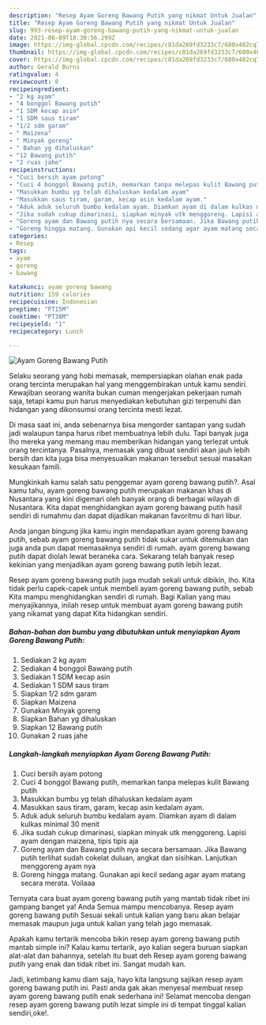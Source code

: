 ```yaml
---
description: "Resep Ayam Goreng Bawang Putih yang nikmat Untuk Jualan"
title: "Resep Ayam Goreng Bawang Putih yang nikmat Untuk Jualan"
slug: 993-resep-ayam-goreng-bawang-putih-yang-nikmat-untuk-jualan
date: 2021-06-09T18:30:56.299Z
image: https://img-global.cpcdn.com/recipes/c81da269fd3233c7/680x482cq70/ayam-goreng-bawang-putih-foto-resep-utama.jpg
thumbnail: https://img-global.cpcdn.com/recipes/c81da269fd3233c7/680x482cq70/ayam-goreng-bawang-putih-foto-resep-utama.jpg
cover: https://img-global.cpcdn.com/recipes/c81da269fd3233c7/680x482cq70/ayam-goreng-bawang-putih-foto-resep-utama.jpg
author: Gerald Burns
ratingvalue: 4
reviewcount: 8
recipeingredient:
- "2 kg ayam"
- "4 bonggol Bawang putih"
- "1 SDM kecap asin"
- "1 SDM saus tiram"
- "1/2 sdm garam"
- " Maizena"
- " Minyak goreng"
- " Bahan yg dihaluskan"
- "12 Bawang putih"
- "2 ruas jahe"
recipeinstructions:
- "Cuci bersih ayam potong"
- "Cuci 4 bonggol Bawang putih, memarkan tanpa melepas kulit Bawang putih"
- "Masukkan bumbu yg telah dihaluskan kedalam ayam"
- "Masukkan saus tiram, garam, kecap asin kedalam ayam."
- "Aduk aduk seluruh bumbu kedalam ayam. Diamkan ayam di dalam kulkas minimal 30 menit"
- "Jika sudah cukup dimarinasi, siapkan minyak utk menggoreng. Lapisi ayam dengan maizena, tipis tipis aja"
- "Goreng ayam dan Bawang putih nya secara bersamaan. Jika Bawang putih terlihat sudah cokelat duluan, angkat dan sisihkan. Lanjutkan menggoreng ayam nya"
- "Goreng hingga matang. Gunakan api kecil sedang agar ayam matang secara merata. Voilaaa"
categories:
- Resep
tags:
- ayam
- goreng
- bawang

katakunci: ayam goreng bawang 
nutrition: 159 calories
recipecuisine: Indonesian
preptime: "PT15M"
cooktime: "PT38M"
recipeyield: "1"
recipecategory: Lunch

---
```



![Ayam Goreng Bawang Putih](https://img-global.cpcdn.com/recipes/c81da269fd3233c7/680x482cq70/ayam-goreng-bawang-putih-foto-resep-utama.jpg)

Selaku seorang yang hobi memasak, mempersiapkan olahan enak pada orang tercinta merupakan hal yang menggembirakan untuk kamu sendiri. Kewajiban seorang  wanita bukan cuman mengerjakan pekerjaan rumah saja, tetapi kamu pun harus menyediakan kebutuhan gizi terpenuhi dan hidangan yang dikonsumsi orang tercinta mesti lezat.

Di masa  saat ini, anda sebenarnya bisa mengorder santapan yang sudah jadi walaupun tanpa harus ribet membuatnya lebih dulu. Tapi banyak juga lho mereka yang memang mau memberikan hidangan yang terlezat untuk orang tercintanya. Pasalnya, memasak yang dibuat sendiri akan jauh lebih bersih dan kita juga bisa menyesuaikan makanan tersebut sesuai masakan kesukaan famili. 



Mungkinkah kamu salah satu penggemar ayam goreng bawang putih?. Asal kamu tahu, ayam goreng bawang putih merupakan makanan khas di Nusantara yang kini digemari oleh banyak orang di berbagai wilayah di Nusantara. Kita dapat menghidangkan ayam goreng bawang putih hasil sendiri di rumahmu dan dapat dijadikan makanan favoritmu di hari libur.

Anda jangan bingung jika kamu ingin mendapatkan ayam goreng bawang putih, sebab ayam goreng bawang putih tidak sukar untuk ditemukan dan juga anda pun dapat memasaknya sendiri di rumah. ayam goreng bawang putih dapat diolah lewat beraneka cara. Sekarang telah banyak resep kekinian yang menjadikan ayam goreng bawang putih lebih lezat.

Resep ayam goreng bawang putih juga mudah sekali untuk dibikin, lho. Kita tidak perlu capek-capek untuk membeli ayam goreng bawang putih, sebab Kita mampu menghidangkan sendiri di rumah. Bagi Kalian yang mau menyajikannya, inilah resep untuk membuat ayam goreng bawang putih yang nikamat yang dapat Kita hidangkan sendiri.

<!--inarticleads1-->

##### Bahan-bahan dan bumbu yang dibutuhkan untuk menyiapkan Ayam Goreng Bawang Putih:

1. Sediakan 2 kg ayam
1. Sediakan 4 bonggol Bawang putih
1. Sediakan 1 SDM kecap asin
1. Sediakan 1 SDM saus tiram
1. Siapkan 1/2 sdm garam
1. Siapkan  Maizena
1. Gunakan  Minyak goreng
1. Siapkan  Bahan yg dihaluskan
1. Siapkan 12 Bawang putih
1. Gunakan 2 ruas jahe




<!--inarticleads2-->

##### Langkah-langkah menyiapkan Ayam Goreng Bawang Putih:

1. Cuci bersih ayam potong
1. Cuci 4 bonggol Bawang putih, memarkan tanpa melepas kulit Bawang putih
1. Masukkan bumbu yg telah dihaluskan kedalam ayam
1. Masukkan saus tiram, garam, kecap asin kedalam ayam.
1. Aduk aduk seluruh bumbu kedalam ayam. Diamkan ayam di dalam kulkas minimal 30 menit
1. Jika sudah cukup dimarinasi, siapkan minyak utk menggoreng. Lapisi ayam dengan maizena, tipis tipis aja
1. Goreng ayam dan Bawang putih nya secara bersamaan. Jika Bawang putih terlihat sudah cokelat duluan, angkat dan sisihkan. Lanjutkan menggoreng ayam nya
1. Goreng hingga matang. Gunakan api kecil sedang agar ayam matang secara merata. Voilaaa




Ternyata cara buat ayam goreng bawang putih yang mantab tidak ribet ini gampang banget ya! Anda Semua mampu mencobanya. Resep ayam goreng bawang putih Sesuai sekali untuk kalian yang baru akan belajar memasak maupun juga untuk kalian yang telah jago memasak.

Apakah kamu tertarik mencoba bikin resep ayam goreng bawang putih mantab simple ini? Kalau kamu tertarik, ayo kalian segera buruan siapkan alat-alat dan bahannya, setelah itu buat deh Resep ayam goreng bawang putih yang enak dan tidak ribet ini. Sangat mudah kan. 

Jadi, ketimbang kamu diam saja, hayo kita langsung sajikan resep ayam goreng bawang putih ini. Pasti anda gak akan menyesal membuat resep ayam goreng bawang putih enak sederhana ini! Selamat mencoba dengan resep ayam goreng bawang putih lezat simple ini di tempat tinggal kalian sendiri,oke!.

